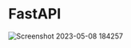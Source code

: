 # FastAPI
![Screenshot 2023-05-08 184257](https://user-images.githubusercontent.com/91465902/236815190-2488292f-0abf-4f39-aa69-653ed01ee2e6.png)
